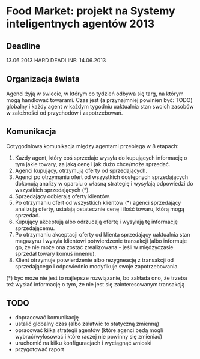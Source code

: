 Food Market: projekt na Systemy inteligentnych agentów 2013
=============
Deadline
------------
13.06.2013
HARD DEADLINE: 14.06.2013

Organizacja świata
-------
Agenci żyją w świecie, w którym co tydzień odbywa się targ, na którym mogą handlować towarami.
Czas jest (a przynajmniej powinien być: TODO) globalny i każdy agent w każdym tygodniu uaktualnia stan swoich zasobów w zależności od przychodów i zapotrzebowań.

Komunikacja
-------

Cotygodniowa komunikacja między agentami przebiega w 8 etapach:

1. Każdy agent, który coś sprzedaje wysyła do kupujących informację o tym jakie towary, za jaką cenę i jak dużo chce/może sprzedać.
2. Agenci kupujący, otrzymują oferty od sprzedających.
3. Agenci po otrzymaniu ofert od wszystkich dostępnych sprzedających dokonują analizy w oparciu o własną strategię i wysyłają odpowiedzi do wszystkich sprzedających (*).
4. Sprzedający odbierają oferty klientów.
5. Po otrzymaniu ofert od wszystkich klientów (*) agenci sprzedający analizują oferty, ustalają ostatecznie cenę i ilość towaru, którą mogą sprzedać.
6. Kupujący akceptują albo odrzucają ofertę i wysyłają tę informację sprzedającemu.
7. Po otrzymaniu akceptacji oferty od klienta sprzedający uaktualnia stan magazynu i wysyła klientowi potwierdzenie transakcji (albo informuje go, że nie może ona zostać zrealizowana - jeśli w międzyczasie sprzedał towary komuś innemu).
8. Klient otrzymuje potwierdzenie albo rezygneację z transakcji od sprzedającego i odpowiednio modyfikuje swoje zapotrzebowania.

(*) być może nie jest to najlepsze rozwiązanie, bo zakłada ono, że trzeba też wysłać informację o tym, że nie jest się zainteresowanym transakcją

TODO
------------

* dopracować komunikację
* ustalić globalny czas (albo załatwić to statyczną zmienną)
* opracować kilka strategii agentów (które agenci będą mogli wybrać/wylosować i które raczej nie powinny się zmieniać)
* uruchomić na kilku konfiguracjach i wyciągnąć wnioski
* przygotować raport
